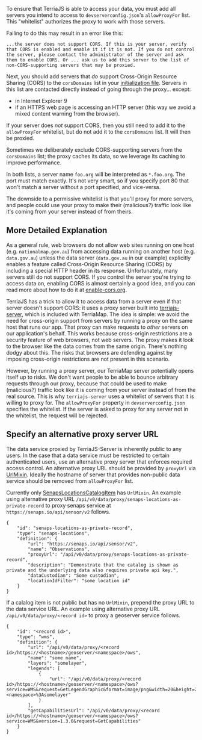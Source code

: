 To ensure that TerriaJS is able to access your data, you must add all servers you intend to access to `devserverconfig.json`'s `allowProxyFor` list. This "whitelist" authorizes the proxy to work with those servers.

Failing to do this may result in an error like this:

`...the server does not support CORS. If this is your server, verify that CORS is enabled and enable it if it is not. If you do not control the server, please contact the administrator of the server and ask them to enable CORS. Or ... ask us to add this server to the list of non-CORS-supporting servers that may be proxied.`

Next, you should add servers that *do* support Cross-Origin Resource Sharing (CORS) to the `corsDomains` list in your [initialization file](../customizing/initialization-files.md). Servers in this list are contacted directly instead of going through the proxy... except:

* in Internet Explorer 9
* if an HTTPS web page is accessing an HTTP server (this way we avoid a mixed content warning from the browser).

If your server does *not* support CORS, then you still need to add it to the `allowProxyFor` whitelist, but do not add it to the `corsDomains` list. It will then be proxied.

Sometimes we deliberately exclude CORS-supporting servers from the `corsDomains` list; the proxy caches its data, so we leverage its caching to improve performance.

In both lists, a server name `foo.org` will be interpreted as `*.foo.org`. The port must match exactly. It's not very smart, so if you specify port 80 that won't match a server without a port specified, and vice-versa.

The downside to a permissive whitelist is that you'll proxy for more servers, and people could use your proxy to make their (malicious?) traffic look like it's coming from your server instead of from theirs.

## More Detailed Explanation

As a general rule, web browsers do not allow web sites running on one host (e.g. `nationalmap.gov.au`) from accessing data running on another host (e.g. `data.gov.au`) unless the data server (`data.gov.au` in our example) explicitly enables a feature called Cross-Origin Resource Sharing (CORS) by including a special HTTP header in its response.  Unfortunately, many servers still do not support CORS.  If you control the server you're trying to access data on, enabling CORS is almost certainly a good idea, and you can read more about how to do it at [enable-cors.org](http://enable-cors.org/).

TerriaJS has a trick to allow it to access data from a server even if that server doesn't support CORS: it uses a proxy server built into [terriajs-server](https://github.com/TerriaJS/terriajs-server), which is included with TerriaMap.  The idea is simple: we avoid the need for cross-origin support from servers by running a proxy on the same host that runs our app.  That proxy can make requests to _other_ servers on our application's behalf.  This works because cross-origin restrictions are a security feature of web browsers, not web servers.  The proxy makes it look to the browser like the data comes from the same origin.  There's nothing dodgy about this.  The risks that browsers are defending against by imposing cross-origin restrictions are not present in this scenario.

However, by running a proxy server, our TerriaMap server potentially opens itself up to risks.  We don't want people to be able to bounce arbitrary requests through our proxy, because that could be used to make (malicious?) traffic look like it is coming from your server instead of from the real source.  This is why `terriajs-server` uses a whitelist of servers that it is willing to proxy for.  The `allowProxyFor` property in `devserverconfig.json` specifies the whitelist.  If the server is asked to proxy for any server not in the whitelist, the request will be rejected.

## Specify an alternative proxy server URL

The data service proxied by TerriaJS-Server is inherently public to any users. In the case that a data service must be restricted to certain authenticated users, use an alternative proxy server that enforces required access control. An alternative proxy URL should be provided by `proxyUrl` via [UrlMixin](/lib/ModelMixins/UrlMixin.ts). Ideally the hostname of server that provides non-public data service should be removed from `allowProxyFor` list.

Currently only [SenapsLocationsCatalogItem](/lib/Models/SenapsLocationsCatalogItem.ts) has `UrlMixin`. An example using alternative proxy URL `/api/v0/data/proxy/senaps-locations-as-private-record` to proxy senaps service at `https://senaps.io/api/sensor/v2` follows.

```
{
    "id": "senaps-locations-as-private-record",
    "type": "senaps-locations",
    "definition": {
        "url": "https://senaps.io/api/sensor/v2",
        "name": "Observations",
        "proxyUrl": "/api/v0/data/proxy/senaps-locations-as-private-record",
        "description": "Demonstrate that the catalog is shown as private and the underlying data also requires private api key.",
        "dataCustodian": "Some custodian",
        "locationIdFilter": "some location id"
    }
}
```

If a calalog item is not public but has no `UrlMixin`, prepend the proxy URL to the data service URL. An example using alternative proxy URL `/api/v0/data/proxy/<record id>` to proxy a geoserver service follows.

```
{
    "id": "<record id>",
    "type": "wms",
    "definition": {
        "url": "/api/v0/data/proxy/<record id>/https://<hostname>/geoserver/<namespace>/ows",
        "name": "some name",
        "layers": "somelayer",
        "legends": [
            {
                "url": "/api/v0/data/proxy/<record id>/https://<hostname>/geoserver/<namespace>/ows?service=WMS&request=GetLegendGraphic&format=image/png&width=20&height=20&layer=<namespace>%3Asomelayer"
            }
        ],
        "getCapabilitiesUrl": "/api/v0/data/proxy/<record id>/https://<hostname>/geoserver/<namespace>/ows?service=WMS&version=1.3.0&request=GetCapabilities"
    }
}
```
